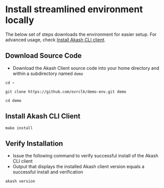 # Install streamlined environment locally



The below set of steps downloads the environment for easier setup. For advanced usage, check [Install Akash CLI client](../detailed-steps/part-1.-install-akash.md).

## Download Source Code

* Download the Akash Client source code into your home directory and within a subdirectory named `demo`

```
cd ~

git clone https://github.com/ovrclk/demo-env.git demo

cd demo
```

## Install Akash CLI Client

```
make install
```

## Verify Installation

* Issue the following command to verify successful install of the Akash CLI client
* Output that displays the installed Akash client version equals a successful install and verification

```
akash version
```
